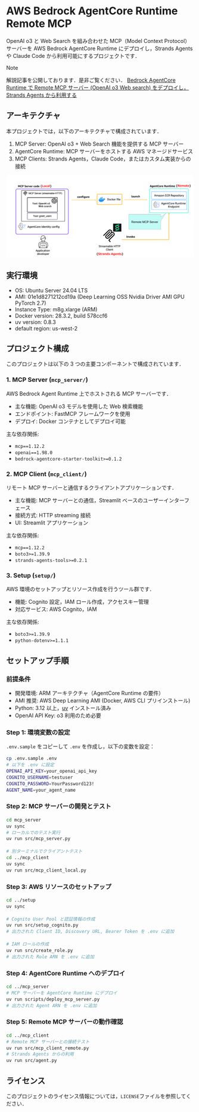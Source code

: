 # AWS Bedrock AgentCore Runtime Remote MCP

OpenAI o3 と Web Search を組み合わせた MCP（Model Context Protocol）サーバーを AWS Bedrock AgentCore Runtime にデプロイし，Strands Agents や Claude Code から利用可能にするプロジェクトです．

> [!NOTE]
> 解説記事を公開しております．是非ご覧ください．
> [Bedrock AgentCore Runtime で Remote MCP サーバー (OpenAI o3 Web search) をデプロイし，Strands Agents から利用する](https://qiita.com/ren8k/items/1ef730d343c870b71e50)

## アーキテクチャ

本プロジェクトでは，以下のアーキテクチャで構成されています．

1. MCP Server: OpenAI o3 + Web Search 機能を提供する MCP サーバー
2. AgentCore Runtime: MCP サーバーをホストする AWS マネージドサービス
3. MCP Clients: Strands Agents，Claude Code，またはカスタム実装からの接続

![Architecture](./assets/architecture.png)

## 実行環境

- OS: Ubuntu Server 24.04 LTS
- AMI: 01e1d8271212cd19a (Deep Learning OSS Nvidia Driver AMI GPU PyTorch 2.7)
- Instance Type: m8g.xlarge (ARM)
- Docker version: 28.3.2, build 578ccf6
- uv version: 0.8.3
- default region: us-west-2

## プロジェクト構成

このプロジェクトは以下の 3 つの主要コンポーネントで構成されています．

### 1. MCP Server (`mcp_server/`)

AWS Bedrock Agent Runtime 上でホストされる MCP サーバーです．

- 主な機能: OpenAI o3 モデルを使用した Web 検索機能
- エンドポイント: FastMCP フレームワークを使用
- デプロイ: Docker コンテナとしてデプロイ可能

主な依存関係:

- `mcp==1.12.2`
- `openai==1.98.0`
- `bedrock-agentcore-starter-toolkit>=0.1.2`

### 2. MCP Client (`mcp_client/`)

リモート MCP サーバーと通信するクライアントアプリケーションです．

- 主な機能: MCP サーバーとの通信，Streamlit ベースのユーザーインターフェース
- 接続方式: HTTP streaming 接続
- UI: Streamlit アプリケーション

主な依存関係:

- `mcp==1.12.2`
- `boto3>=1.39.9`
- `strands-agents-tools>=0.2.1`

### 3. Setup (`setup/`)

AWS 環境のセットアップとリソース作成を行うツール群です．

- 機能: Cognito 設定，IAM ロール作成，アクセスキー管理
- 対応サービス: AWS Cognito，IAM

主な依存関係:

- `boto3>=1.39.9`
- `python-dotenv>=1.1.1`

## セットアップ手順

### 前提条件

- 開発環境: ARM アーキテクチャ（AgentCore Runtime の要件）
- AMI 推奨: AWS Deep Learning AMI (Docker, AWS CLI プリインストール)
- Python: 3.12 以上，[uv](https://docs.astral.sh/uv/) インストール済み
- OpenAI API Key: o3 利用のため必要

### Step 1: 環境変数の設定

`.env.sample` をコピーして `.env` を作成し，以下の変数を設定：

```bash
cp .env.sample .env
# 以下を .env に設定
OPENAI_API_KEY=your_openai_api_key
COGNITO_USERNAME=testuser
COGNITO_PASSWORD=YourPassword123!
AGENT_NAME=your_agent_name
```

### Step 2: MCP サーバーの開発とテスト

```bash
cd mcp_server
uv sync
# ローカルでのテスト実行
uv run src/mcp_server.py

# 別ターミナルでクライアントテスト
cd ../mcp_client
uv sync
uv run src/mcp_client_local.py
```

### Step 3: AWS リソースのセットアップ

```bash
cd ../setup
uv sync

# Cognito User Pool と認証情報の作成
uv run src/setup_cognito.py
# 出力された Client ID, Discovery URL, Bearer Token を .env に追加

# IAM ロールの作成
uv run src/create_role.py
# 出力された Role ARN を .env に追加
```

### Step 4: AgentCore Runtime へのデプロイ

```bash
cd ../mcp_server
# MCP サーバーを AgentCore Runtime にデプロイ
uv run scripts/deploy_mcp_server.py
# 出力された Agent ARN を .env に追加
```

### Step 5: Remote MCP サーバーの動作確認

```bash
cd ../mcp_client
# Remote MCP サーバーとの接続テスト
uv run src/mcp_client_remote.py
# Strands Agents からの利用
uv run src/agent.py
```

## ライセンス

このプロジェクトのライセンス情報については，`LICENSE`ファイルを参照してください．
